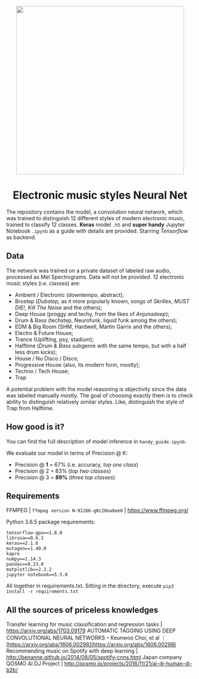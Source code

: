 ﻿
<p align='center'><img width='450' src='https://preview.ibb.co/dwerHy/00111.png'/></p>

# <center>Electronic music styles Neural Net</center> 

The repository contains the model, a convolution neural network, which was trained to distinguish 12 different styles of modern electronic music, trained to classify 12 classes. **Keras** model `.h5` and **super handy** Jupyter Notebook `.ipynb` as a guide with details are provided. Starring *Tensorflow* as backend.

## Data

The network was trained on a private dataset of labeled raw audio, processed as Mel Spectrograms. Data will not be provided. 12 electronic music styles (i.e. classes) are:

 - Ambient / Electronic (downtempo, abstract);
 - Brostep (*Dubstep*, as it more popularly known, songs of *Skrillex*, *MUST DIE!*, *Kill The Noise* and the others);
 - Deep House (proggy and techy, from the likes of *Anjunadeep*);
 - Drum & Bass (techstep, Neurofunk, liquid funk among the others);
 - EDM & Big Room (SHM, Hardwell, Martin Garrix and the others);
 - Electro & Future House;
 - Trance (Uplifting, psy, stadium);
 - Halftime (*Drum & Bass* subgenre with the same tempo, but with a half less drum kicks);
 - House / Nu Disco / Disco;
 - Progressive House (also, its modern form, mostly);
 - Techno / Tech House;
 - Trap
 
A potential problem with the model reasoning is objectivity since the data was labeled manually mostly. The goal of choosing exactly them is to check ability to distinguish relatively similar styles. Like, distinguish the style of Trap from Halftime.

## How good is it?

You can find the full description of model inference in `handy_guide.ipynb`. 

We evaluate our model in terms of Precision @ K:

 - Precision @ **1** = 67% (i.e. accuracy, *top one class*)
 - Precision @ 2 = 83% (*top two classes*)
 - Precision @ 3 = **89%** (*three top classes*)
 
## Requirements
FFMPEG | `ffmpeg version N-91266-g8c20ea8ee0` | https://www.ffmpeg.org/

Python 3.6.5 package requirements:
```
tensorflow-gpu==1.8.0
librosa==0.6.1
keras==2.1.6
mutagen==1.40.0
kapre
numpy==1.14.3
pandas==0.23.0
matplotlib==2.2.2
jupyter notebook==5.5.0
```
All together in requirements.txt. Sitting in the directory, execute
`pip3 install -r requirements.txt`

## All the sources of priceless knowledges

Transfer learning for music classification and regression tasks | https://arxiv.org/abs/1703.09179
AUTOMATIC TAGGING USING DEEP CONVOLUTIONAL NEURAL NETWORKS – Keunwoo Choi, et al ｜ [https://arxiv.org/abs/1606.00298](https://arxiv.org/abs/1606.00298)
Recommending music on Spotify with deep learning | http://benanne.github.io/2014/08/05/spotify-cnns.html
Japan company QOSMO AI DJ Project | http://qosmo.jp/projects/2016/11/21/ai-dj-human-dj-b2b/
